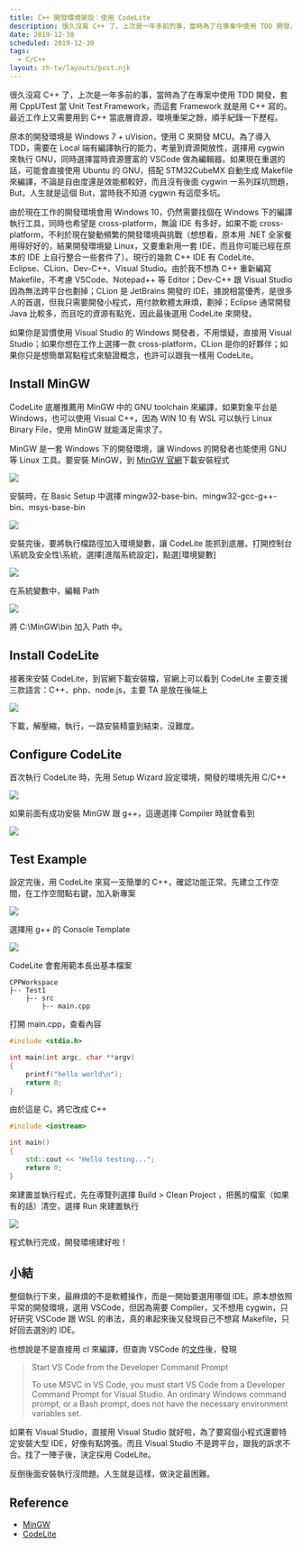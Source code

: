 ```yaml
---
title: C++ 開發環境架設：使用 CodeLite
description: 很久沒寫 C++ 了，上次是一年多前的事，當時為了在專案中使用 TDD 開發，套用 CppUTest 當 Unit Test Framework，而這套 Framework 就是用 C++ 寫的。最近工作上又需要用到 C++ 當底層資源，環境重架之餘，順手紀錄一下歷程。…
date: 2019-12-30
scheduled: 2019-12-30
tags:
  - C/C++
layout: zh-tw/layouts/post.njk
---
```


很久沒寫 C++ 了，上次是一年多前的事，當時為了在專案中使用 TDD 開發，套用 CppUTest 當 Unit Test Framework，而這套 Framework 就是用 C++ 寫的。最近工作上又需要用到 C++ 當底層資源，環境重架之餘，順手紀錄一下歷程。

原本的開發環境是 Windows 7 + uVision，使用 C 來開發 MCU。為了導入 TDD，需要在 Local 端有編譯執行的能力，考量到資源開放性，選擇用 cygwin 來執行 GNU，同時選擇當時資源豐富的 VSCode 做為編輯器。如果現在重選的話，可能會直接使用 Ubuntu 的 GNU，搭配 STM32CubeMX 自動生成 Makefile 來編譯，不論是自由度還是效能都較好，而且沒有後面 cygwin 一系列踩坑問題，But，人生就是這個 But，當時我不知道 cygwin 有這麼多坑。

由於現在工作的開發環境會用 Windows 10，仍然需要找個在 Windows 下的編譯執行工具，同時也希望是 cross-platform，無論 IDE 有多好，如果不能 cross-platform，不利於現在變動頻繁的開發環境與挑戰（想想看，原本用 .NET 全家餐用得好好的，結果開發環境變 Linux，又要重新用一套 IDE，而且你可能已經在原本的 IDE 上自行整合一些套件了）。現行的幾款 C++ IDE 有 CodeLite、Eclipse、CLion、Dev-C++、Visual Studio。由於我不想為 C++ 重新編寫 Makefile，不考慮 VSCode、Notepad++ 等 Editor；Dev-C++ 跟 Visual Studio 因為無法跨平台也劃掉；CLion 是 JetBrains 開發的 IDE，據說相當優秀，是很多人的首選，但我只需要開發小程式，用付款軟體太麻煩，劃掉；Eclipse 通常開發 Java 比較多，而且吃的資源有點兇，因此最後選用 CodeLite 來開發。

如果你是習慣使用 Visual Studio 的 Windows 開發者，不用懷疑，直接用 Visual Studio；如果你想在工作上選擇一款 cross-platform，CLion 是你的好夥伴；如果你只是想簡單寫點程式來驗證概念，也許可以跟我一樣用 CodeLite。

## Install MinGW

CodeLite 底層推薦用 MinGW 中的 GNU toolchain 來編譯，如果對象平台是 Windows，也可以使用 Visual C++，因為 WIN 10 有 WSL 可以執行 Linux Binary File，使用 MinGW 就能滿足需求了。

MinGW 是一套 Windows 下的開發環境，讓 Windows 的開發者也能使用 GNU 等 Linux 工具。要安裝 MinGW，到 [MinGW 官網](http://mingw.org/)下載安裝程式

![](/img/posts/2019/(.*)/codelite-1.png)

安裝時，在 Basic Setup 中選擇 mingw32-base-bin、mingw32-gcc-g++-bin、msys-base-bin

![](/img/posts/2019/(.*)/codelite-2.png)

安裝完後，要將執行檔路徑加入環境變數，讓 CodeLite 能抓到底層。打開控制台\系統及安全性\系統，選擇[進階系統設定]，點選[環境變數]

![](/img/posts/2019/(.*)/codelite-3.png)

在系統變數中，編輯 Path

![](/img/posts/2019/(.*)/codelite-4.png)

將 C:\MinGW\bin 加入 Path 中。

## Install CodeLite

接著來安裝 CodeLite，到官網下載安裝檔，官網上可以看到 CodeLite 主要支援三款語言：C++、php、node.js，主要 TA 是放在後端上

![](/img/posts/2019/(.*)/codelite-5.png)

下載，解壓縮，執行，一路安裝精靈到結束，沒難度。

## Configure CodeLite

首次執行 CodeLite 時，先用 Setup Wizard 設定環境，開發的環境先用 C/C++

![](/img/posts/2019/(.*)/codelite-6.png)

如果前面有成功安裝 MinGW 跟 g++，這邊選擇 Compiler 時就會看到

![](/img/posts/2019/(.*)/codelite-7.png)

## Test Example

設定完後，用 CodeLite 來寫一支簡單的 C++，確認功能正常。先建立工作空間，在工作空間點右鍵，加入新專案

![](/img/posts/2019/(.*)/codelite-8.png)

選擇用 g++ 的 Console Template

![](/img/posts/2019/(.*)/codelite-9.png)

CodeLite 會套用範本長出基本檔案

```
CPPWorkspace
├-- Test1
    ├-- src
        ├-- main.cpp
```

打開 main.cpp，查看內容

```cpp
#include <stdio.h>

int main(int argc, char **argv)
{
    printf("hello world\n");
    return 0;
}
```

由於這是 C，將它改成 C++

```cpp
#include <iostream>

int main()
{
    std::cout << "Hello testing...";
    return 0;
}
```

來建置並執行程式，先在導覽列選擇 Build > Clean Project ，把舊的檔案（如果有的話）清空，選擇 Run 來建置執行

![](/img/posts/2019/(.*)/codelite-10.png)

程式執行完成，開發環境建好啦！

## 小結

整個執行下來，最麻煩的不是軟體操作，而是一開始要選用哪個 IDE。原本想依照平常的開發環境，選用 VSCode，但因為需要 Compiler，又不想用 cygwin，只好研究 VSCode 跟 WSL 的串法，真的串起來後又發現自己不想寫 Makefile，只好回去選別的 IDE。

也想說是不是直接用 cl 來編譯，但查詢 VSCode 的[文件](https://code.visualstudio.com/docs/cpp/config-msvc)後，發現

>Start VS Code from the Developer Command Prompt
>
>To use MSVC in VS Code, you must start VS Code from a Developer Command Prompt for Visual Studio. An ordinary Windows command prompt, or a Bash prompt, does not have the necessary environment variables set.

如果有 Visual Studio，直接用 Visual Studio 就好啦，為了要寫個小程式還要特定安裝大型 IDE，好像有點誇張。而且 Visual Studio 不是跨平台，跟我的訴求不合。找了一陣子後，決定採用 CodeLite。

反倒後面安裝執行沒問題。人生就是這樣，做決定最困難。

## Reference

- [MinGW](http://mingw.org/)
- [CodeLite](https://codelite.org/)
